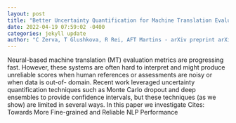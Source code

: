 ```yaml
--- 
layout: post 
title: "Better Uncertainty Quantification for Machine Translation Evaluation" 
date: 2022-04-19 07:59:02 -0400 
categories: jekyll update 
author: "C Zerva, T Glushkova, R Rei, AFT Martins - arXiv preprint arXiv:2204.06546, 2022" 
--- 
```

Neural-based machine translation (MT) evaluation metrics are progressing fast. However, these systems are often hard to interpret and might produce unreliable scores when human references or assessments are noisy or when data is out-of- domain. Recent work leveraged uncertainty quantification techniques such as Monte Carlo dropout and deep ensembles to provide confidence intervals, but these techniques (as we show) are limited in several ways. In this paper we investigate Cites: Towards More Fine-grained and Reliable NLP Performance